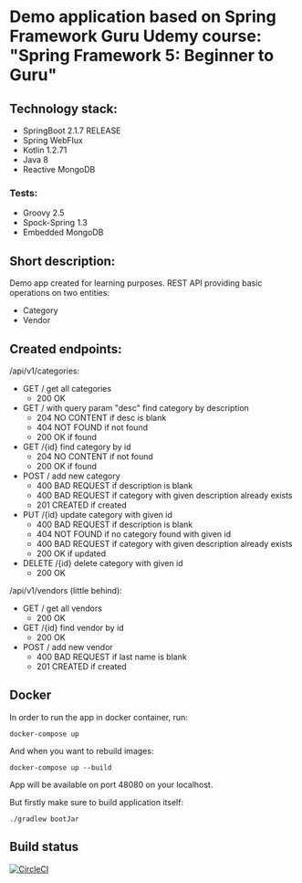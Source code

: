 # Demo application based on Spring Framework Guru Udemy course: "Spring Framework 5: Beginner to Guru"
## Technology stack:

- SpringBoot 2.1.7 RELEASE
- Spring WebFlux
- Kotlin 1.2.71
- Java 8
- Reactive MongoDB

### Tests:

- Groovy 2.5
- Spock-Spring 1.3
- Embedded MongoDB

## Short description:

Demo app created for learning purposes. REST API providing basic operations on two entities:
- Category
- Vendor

## Created endpoints:

/api/v1/categories:

- GET / get all categories
   - 200 OK
- GET / with query param "desc" find category by description
   - 204 NO CONTENT if desc is blank
   - 404 NOT FOUND if not found
   - 200 OK if found
- GET /{id} find category by id
    - 204 NO CONTENT if not found
    - 200 OK if found
- POST / add new category
    - 400 BAD REQUEST if description is blank
    - 400 BAD REQUEST if category with given description already exists
    - 201 CREATED if created
- PUT /{id} update category with given id
    - 400 BAD REQUEST if description is blank
    - 404 NOT FOUND if no category found with given id
    - 400 BAD REQUEST if category with given description already exists
    - 200 OK if updated
- DELETE /{id} delete category with given id
    - 200 OK

/api/v1/vendors (little behind):

- GET / get all vendors
    - 200 OK
- GET /{id} find vendor by id
    - 200 OK
- POST / add new vendor
    - 400 BAD REQUEST if last name is blank
    - 201 CREATED if created
    
## Docker

In order to run the app in docker container, run:

`docker-compose up`

And when you want to rebuild images:

`docker-compose up --build`

App will be available on port 48080 on your localhost.

But firstly make sure to build application itself:

`./gradlew bootJar`

## Build status

[![CircleCI](https://circleci.com/gh/BYEDUCK/webflux-rest/tree/circleci.svg?style=svg)](https://circleci.com/gh/BYEDUCK/webflux-rest/tree/circleci)